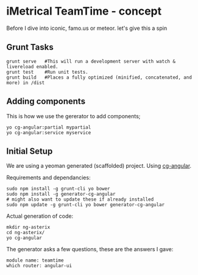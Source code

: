 # iMetrical TeamTime - concept

Before I dive into iconic, famo.us or meteor. let's give this a spin


## Grunt Tasks

    grunt serve   #This will run a development server with watch & livereload enabled.
    grunt test    #Run unit tests.
    grunt build   #Places a fully optimized (minified, concatenated, and more) in /dist

## Adding components
This is how we use the gererator to add components;

    yo cg-angular:partial mypartial
    yo cg-angular:service myservice

## Initial Setup
We are using a yeoman generated (scaffolded) project. Using [cg-angular](https://github.com/cgross/generator-cg-angular).

Requirements and dependancies:

    sudo npm install -g grunt-cli yo bower
    sudo npm install -g generator-cg-angular
    # might also want to update these if already installed
    sudo npm update -g grunt-cli yo bower generator-cg-angular

Actual generation of code:

    mkdir ng-asterix
    cd ng-asterix/
    yo cg-angular

The generator asks a few questions, these are the answers I gave:

    module name: teamtime
    which router: angular-ui
